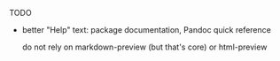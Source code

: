 TODO

-   better "Help" text: package documentation, Pandoc quick reference

    do not rely on markdown-preview (but that's core) or html-preview
